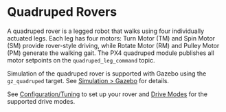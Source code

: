 # Quadruped Rovers

<Badge type="tip" text="PX4 v1.16" /> <Badge type="warning" text="Experimental"/>

A quadruped rover is a legged robot that walks using four individually actuated legs. Each leg has four motors:
Turn Motor (TM) and Spin Motor (SM) provide rover-style driving, while Rotate Motor (RM) and Pulley Motor (PM) generate the walking gait. The PX4 quadruped module publishes all motor setpoints on the `quadruped_leg_command` topic.

Simulation of the quadruped rover is supported with Gazebo using the `gz_quadruped` target. See [Simulation > Gazebo](../sim_gazebo_gz/vehicles.md#quadruped-rover) for details.

See [Configuration/Tuning](../config_rover/quadruped.md) to set up your rover and [Drive Modes](../flight_modes_rover/quadruped.md) for the supported drive modes.
